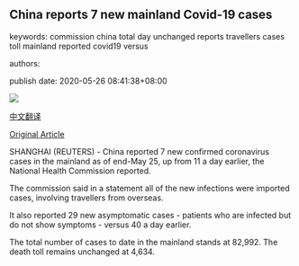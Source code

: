 ## China reports 7 new mainland Covid-19 cases

keywords: commission china total day unchanged reports travellers cases toll mainland reported covid19 versus

authors: 

publish date: 2020-05-26 08:41:38+08:00

![](https://www.straitstimes.com/sites/default/files/styles/x_large/public/articles/2020/05/26/nz_shanghai_260545.jpg?itok=UiYxeHhW)

[中文翻译](China%20reports%207%20new%20mainland%20Covid-19%20cases_zh.md)

[Original Article](https://www.straitstimes.com/asia/east-asia/china-reports-7-new-mainland-covid-19-cases-vs-11-a-day-earlier)

SHANGHAI (REUTERS) - China reported 7 new confirmed coronavirus cases in the mainland as of end-May 25, up from 11 a day earlier, the National Health Commission reported.

The commission said in a statement all of the new infections were imported cases, involving travellers from overseas.

It also reported 29 new asymptomatic cases - patients who are infected but do not show symptoms - versus 40 a day earlier.

The total number of cases to date in the mainland stands at 82,992. The death toll remains unchanged at 4,634.